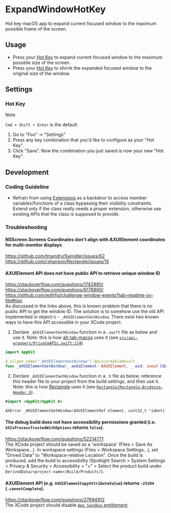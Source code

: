 # ExpandWindowHotKey
Hot key macOS app to expand current focused window to the maximum possible frame of the screen.

Usage
-
- Press your [Hot Key](#hot-key) to expand current focused window to the maximum possible size of the screen.
- Press your [Hot Key](#hot-key) to shrink the expanded focused window to the original size of the window.

Settings
- 
### Hot Key

> [!NOTE]  
> `Cmd + Shift + Enter` is the default.

1) Go to "Foo" -> "Settings"
2) Press any key combination that you'd like to configure as your "Hot Key".
3) Click "Save". Now the combination you just saved is now your new "Hot Key".

Development
-

### Coding Guideline
- Refrain from using [Extensions](https://docs.swift.org/swift-book/documentation/the-swift-programming-language/extensions/) as a backdoor to access member variables/functions of a class bypassing their visibility constraints. Extend only if the class really needs a proper extension, otherwise use existing APIs that the class is supposed to provide.

### Troubleshooting

#### NSScreen.Screens Coordinates don't align with AXUIElement coordinates for multi-monitor displays
https://github.com/tmandry/Swindler/issues/62<br>
https://github.com/rxhanson/Rectangle/issues/15

#### AXUIElement API does not have public API to retrieve unique window ID
https://stackoverflow.com/questions/1742890/<br>
https://stackoverflow.com/questions/6178860/<br>
https://github.com/withfig/challenge-window-events?tab=readme-ov-file#tips<br>
As discussed in the links above, this is known problem that there is no public API to get the window ID. The solution is to somehow use the old API implemented in object-c - `_AXUIElementGetWindow`. There exist two known ways to have this API accessible in your XCode project.
1) Declare `_AXUIElementGetWindow` function in a `.swift` file as below and use it. Note: this is how [alt-tab-macos](https://github.com/lwouis/alt-tab-macos/) uses it (see [`src/api-wrappers/PrivateAPIs.swift:174`](https://github.com/lwouis/alt-tab-macos/blob/f7de2bb6d9ee54686fd5761c939420b5d7f56e1e/src/api-wrappers/PrivateApis.swift#L174)).
```swift
import AppKit

@_silgen_name("_AXUIElementGetWindow") @discardableResult
func _AXUIElementGetWindow(_ axUiElement: AXUIElement, _ wid: inout CGWindowID) -> AXError
```
2) Declare `_AXUIElementGetWindow` function in a `.h` file as below, reference this header file to your project from the build settings, and then use it. Note: this is how [Rectangle](https://github.com/rxhanson/Rectangle/) uses it (see [`Rectangle/Rectangle-Bridging-Header.h`](https://github.com/rxhanson/Rectangle/blob/59e17b3397642dced24e20a3b08108f64ab38b58/Rectangle/Rectangle-Bridging-Header.h)).
```swift
#import <AppKit/AppKit.h>

AXError _AXUIElementGetWindow(AXUIElementRef element, uint32_t *identifier);
```

#### The debug build does not have accessibility permissions granted (i.e. `AXIsProcessTrustedWithOptions` returns `false`).
https://stackoverflow.com/questions/52214771<br>
The XCode project should be saved as a 'workspace' (Files > Save As Workspace...). In workspace settings (Files > Workspace Settings...), set "Drived Data" to "Workspace-relative Location". Once the build is produced, add the build to accessibility (Spotlight Search > System Settings > Privacy & Security > Accessibility > "+" > Select the product build under `DerivedData/<project-name>/Build/Products/`).

#### AXUIElement API (e.g. `AXUIElementCopyAttributeValue`) returns `-25204` (`.cannotComplete`).
https://stackoverflow.com/questions/27694912<br>
The XCode project should disable [`App Sandbox` entitlement](https://developer.apple.com/documentation/bundleresources/entitlements/com.apple.security.app-sandbox).
